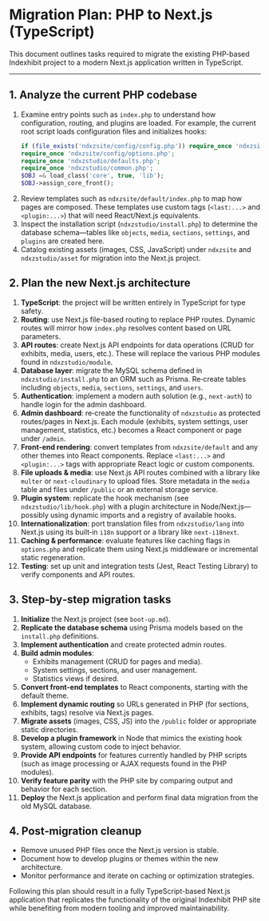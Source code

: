 # Migration Plan: PHP to Next.js (TypeScript)

This document outlines tasks required to migrate the existing PHP-based Indexhibit project to a modern Next.js application written in TypeScript.

---

## 1. Analyze the current PHP codebase

1. Examine entry points such as `index.php` to understand how configuration, routing, and plugins are loaded. For example, the current root script loads configuration files and initializes hooks:
   ```php
   if (file_exists('ndxzsite/config/config.php')) require_once 'ndxzsite/config/config.php';
   require_once 'ndxzsite/config/options.php';
   require_once 'ndxzstudio/defaults.php';
   require_once 'ndxzstudio/common.php';
   $OBJ =& load_class('core', true, 'lib');
   $OBJ->assign_core_front();
   ```
2. Review templates such as `ndxzsite/default/index.php` to map how pages are composed. These templates use custom tags (`<last:...>` and `<plugin:...>`) that will need React/Next.js equivalents.
3. Inspect the installation script (`ndxzstudio/install.php`) to determine the database schema—tables like `objects`, `media`, `sections`, `settings`, and `plugins` are created here.
4. Catalog existing assets (images, CSS, JavaScript) under `ndxzsite` and `ndxzstudio/asset` for migration into the Next.js project.

## 2. Plan the new Next.js architecture

1. **TypeScript**: the project will be written entirely in TypeScript for type safety.
2. **Routing**: use Next.js file-based routing to replace PHP routes. Dynamic routes will mirror how `index.php` resolves content based on URL parameters.
3. **API routes**: create Next.js API endpoints for data operations (CRUD for exhibits, media, users, etc.). These will replace the various PHP modules found in `ndxzstudio/module`.
4. **Database layer**: migrate the MySQL schema defined in `ndxzstudio/install.php` to an ORM such as Prisma. Re‑create tables including `objects`, `media`, `sections`, `settings`, and `users`.
5. **Authentication**: implement a modern auth solution (e.g., `next-auth`) to handle login for the admin dashboard.
6. **Admin dashboard**: re‑create the functionality of `ndxzstudio` as protected routes/pages in Next.js. Each module (exhibits, system settings, user management, statistics, etc.) becomes a React component or page under `/admin`.
7. **Front‑end rendering**: convert templates from `ndxzsite/default` and any other themes into React components. Replace `<last:...>` and `<plugin:...>` tags with appropriate React logic or custom components.
8. **File uploads & media**: use Next.js API routes combined with a library like `multer` or `next-cloudinary` to upload files. Store metadata in the `media` table and files under `/public` or an external storage service.
9. **Plugin system**: replicate the hook mechanism (see `ndxzstudio/lib/hook.php`) with a plugin architecture in Node/Next.js—possibly using dynamic imports and a registry of available hooks.
10. **Internationalization**: port translation files from `ndxzstudio/lang` into Next.js using its built‑in `i18n` support or a library like `next-i18next`.
11. **Caching & performance**: evaluate features like caching flags in `options.php` and replicate them using Next.js middleware or incremental static regeneration.
12. **Testing**: set up unit and integration tests (Jest, React Testing Library) to verify components and API routes.

## 3. Step‑by‑step migration tasks

1. **Initialize** the Next.js project (see `boot-up.md`).
2. **Replicate the database schema** using Prisma models based on the `install.php` definitions.
3. **Implement authentication** and create protected admin routes.
4. **Build admin modules**:
   - Exhibits management (CRUD for pages and media).
   - System settings, sections, and user management.
   - Statistics views if desired.
5. **Convert front-end templates** to React components, starting with the default theme.
6. **Implement dynamic routing** so URLs generated in PHP (for sections, exhibits, tags) resolve via Next.js pages.
7. **Migrate assets** (images, CSS, JS) into the `/public` folder or appropriate static directories.
8. **Develop a plugin framework** in Node that mimics the existing hook system, allowing custom code to inject behavior.
9. **Provide API endpoints** for features currently handled by PHP scripts (such as image processing or AJAX requests found in the PHP modules).
10. **Verify feature parity** with the PHP site by comparing output and behavior for each section.
11. **Deploy** the Next.js application and perform final data migration from the old MySQL database.

## 4. Post‑migration cleanup

- Remove unused PHP files once the Next.js version is stable.
- Document how to develop plugins or themes within the new architecture.
- Monitor performance and iterate on caching or optimization strategies.

Following this plan should result in a fully TypeScript-based Next.js application that replicates the functionality of the original Indexhibit PHP site while benefiting from modern tooling and improved maintainability.
